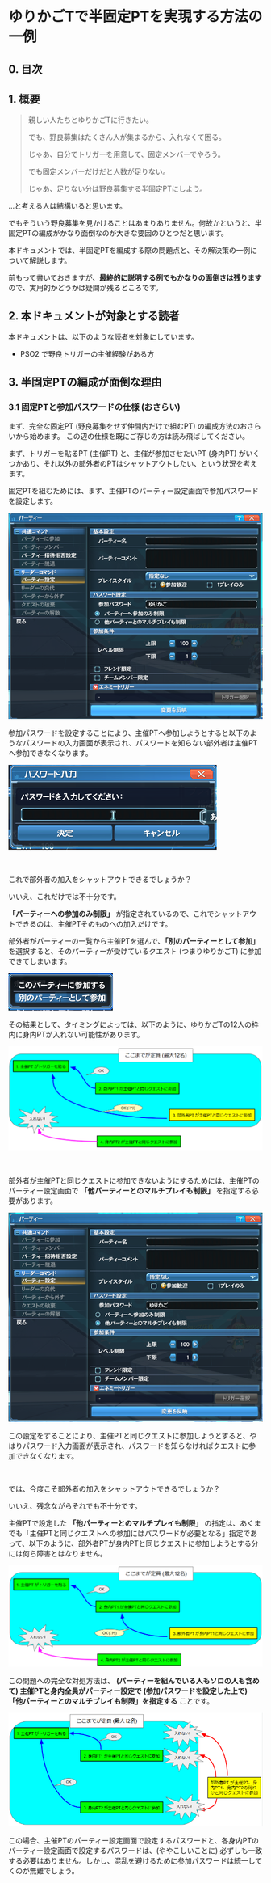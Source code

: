 # ゆりかごTで半固定PTを実現する方法の一例

## 0. 目次

## 1. 概要

> 親しい人たちとゆりかごTに行きたい。
>
> でも、野良募集はたくさん人が集まるから、入れなくて困る。
>
> じゃあ、自分でトリガーを用意して、固定メンバーでやろう。
>
> でも固定メンバーだけだと人数が足りない。
>
> じゃあ、足りない分は野良募集する半固定PTにしよう。

…と考える人は結構いると思います。

でもそういう野良募集を見かけることはあまりありません。何故かというと、半固定PTの編成がかなり面倒なのが大きな要因のひとつだと思います。

本ドキュメントでは、半固定PTを編成する際の問題点と、その解決策の一例について解説します。

前もって書いておきますが、**最終的に説明する例でもかなりの面倒さは残ります** ので、実用的かどうかは疑問が残るところです。

## 2. 本ドキュメントが対象とする読者

本ドキュメントは、以下のような読者を対象にしています。

- PSO2 で野良トリガーの主催経験がある方

## 3. 半固定PTの編成が面倒な理由

### 3.1 固定PTと参加パスワードの仕様 (おさらい)

まず、完全な固定PT (野良募集をせず仲間内だけで組むPT) の編成方法のおさらいから始めます。
この辺の仕様を既にご存じの方は読み飛ばしてください。

まず、トリガーを貼るPT (主催PT) と、主催が参加させたいPT (身内PT) がいくつかあり、それ以外の部外者のPTはシャットアウトしたい、という状況を考えます。

固定PTを組むためには、まず、主催PTのパーティー設定画面で参加パスワードを設定します。

![パーティーのパスワード設定で「パーティーへの参加のみ制限」を選択した場合](./img/パーティーのパスワードロック1.png "パーティーのパスワード設定で「パーティーへの参加のみ制限」を選択した場合")

参加パスワードを設定することにより、主催PTへ参加しようとすると以下のようなパスワードの入力画面が表示され、パスワードを知らない部外者は主催PTへ参加できなくなります。

![正しいパスワードを入力するとクエストに参加できます](./img/パスワード入力画面.png "パスワード入力画面")

<br/>

これで部外者の加入をシャットアウトできるでしょうか？

いいえ、これだけでは不十分です。

**「パーティーへの参加のみ制限」** が指定されているので、これでシャットアウトできるのは、主催PTそのものへの加入だけです。

部外者がパーティーの一覧から主催PTを選んで、**「別のパーティーとして参加」** を選択すると、そのパーティーが受けているクエスト (つまりゆりかごT) に参加できてしまいます。

![クエストカウンターからパーティーの一覧を表示してパーティーを選択すると、「このパーティーに参加する」/「別のパーティーとして参加」の選択肢が表示されます](./img/既存PTへの参加の選択.png "既存のPTへの参加の方法の選択")

その結果として、タイミングによっては、以下のように、ゆりかごTの12人の枠内に身内PTが入れない可能性があります。

![部外者PTが主催PTと同じクエストを受注出来てしまいます](./img/固定PTのための不十分な対策の結果1.png "主催PTに参加パスワードを設定するだけでは不十分な例")

<br/>

部外者が主催PTと同じクエストに参加できないようにするためには、主催PTのパーティー設定画面で **「他パーティーとのマルチプレイも制限」** を指定する必要があります。

![パーティーのパスワード設定で「他パーティーとのマルチプレイも制限」を選択した場合](./img/パーティーのパスワードロック2.png "パーティーのパスワード設定で「他パーティーとのマルチプレイも制限」を選択した場合")

この設定をすることにより、主催PTと同じクエストに参加しようとすると、やはりパスワード入力画面が表示され、パスワードを知らなければクエストに参加できなくなります。

<br/>

では、今度こそ部外者の加入をシャットアウトできるでしょうか？

いいえ、残念ながらそれでも不十分です。

主催PTで設定した **「他パーティーとのマルチプレイも制限」** の指定は、あくまでも「主催PTと同じクエストへの参加にはパスワードが必要となる」指定であって、以下のように、部外者PTが身内PTと同じクエストに参加しようとする分には何ら障害とはなりません。

![部外者PTが身内PTと同じクエストを受注出来てしまいます](./img/固定PTのための不十分な対策の結果2.png "主催PTに「他パーティーとのマルチプレイも制限」を指定するだけでは不十分な例")

この問題への完全な対処方法は、 **(パーティーを組んでいる人もソロの人も含めて) 主催PTと身内全員がパーティー設定で (参加パスワードを設定した上で) 「他パーティーとのマルチプレイも制限」を指定する** ことです。

![部外者PTを完全にシャットアウトできます](./img/固定PTのための完全な対策の結果.png "固定PTのための完全な対策の例")

この場合、主催PTのパーティー設定画面で設定するパスワードと、各身内PTのパーティー設定画面で設定するパスワードは、(ややこしいことに) 必ずしも一致する必要はありません。しかし、混乱を避けるために参加パスワードは統一してくのが無難でしょう。

